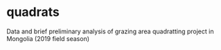 # quadrats
Data and brief preliminary analysis of grazing area quadratting project in Mongolia (2019 field season)
